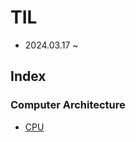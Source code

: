 # TIL

- 2024.03.17 ~

## Index

### Computer Architecture

- [CPU](https://github.com/YooJinRa/sarah-til/blob/main/computer-architecture/cpu.md)

